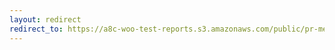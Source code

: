 ```yaml
---
layout: redirect
redirect_to: https://a8c-woo-test-reports.s3.amazonaws.com/public/pr-merge/37339/api/index.html
---
```

